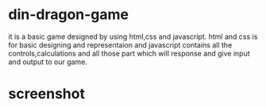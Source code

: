 # din-dragon-game
it is a basic game designed by using html,css and javascript.
html and css is for basic designing and representaion and javascript contains all the controls,calculations and all those part which will response and give input and output to our game.
# screenshot
